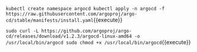 `kubectl create namespace argocd
kubectl apply -n argocd -f https://raw.githubusercontent.com/argoproj/argo-cd/stable/manifests/install.yaml`{{execute}}

`sudo curl -L https://github.com/argoproj/argo-cd/releases/download/v1.2.3/argocd-linux-amd64 -o /usr/local/bin/argocd
sudo chmod +x /usr/local/bin/argocd`{{execute}}